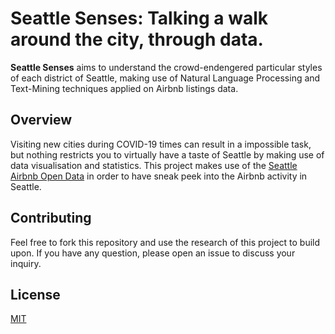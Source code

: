# Seattle Senses: Talking a walk around the city, through data.
**Seattle Senses** aims to understand the crowd-endengered particular styles of each district of Seattle, making use of Natural Language Processing and Text-Mining techniques applied on Airbnb listings data.

## Overview

Visiting new cities during COVID-19 times can result in a impossible task, but nothing restricts you to virtually have a taste of Seattle by making use of data visualisation and statistics. This project makes use of the [Seattle Airbnb Open Data](https://www.kaggle.com/airbnb/seattle) in order to have sneak peek into the Airbnb activity in Seattle.


## Contributing
Feel free to fork this repository and use the research of this project to build upon. If you have any question, please open an issue to discuss your inquiry.

## License
[MIT](https://choosealicense.com/licenses/mit/)
